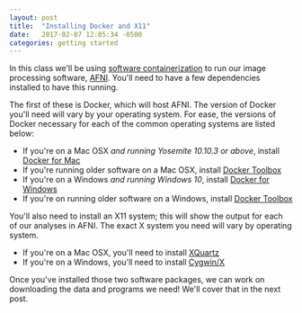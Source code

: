 ```yaml
---
layout: post
title:  "Installing Docker and X11"
date:   2017-02-07 12:05:34 -0500
categories: getting started
---
```


In this class we'll be using [software containerization][digital-ocean] to run our image processing software, [AFNI][afni]. You'll need to have a few dependencies installed to have this running. 

The first of these is Docker, which will host AFNI. The version of Docker you'll need will vary by your operating system. For ease, the versions of Docker necessary for each of the common operating systems are listed below: 

* If you're on a Mac OSX *and running Yosemite 10.10.3 or above*, install [Docker for Mac][mac-docker]
* If you're running older software on a Mac OSX, install [Docker Toolbox][toolbox]
* If you're on a Windows *and running Windows 10*, install [Docker for Windows][win-docker]
* If you're on running older software on a Windows, install [Docker Toolbox][toolbox]

You'll also need to install an X11 system; this will show the output for each of our analyses in AFNI. The exact X system you need will vary by operating system.

* If you're on a Mac OSX, you'll need to install [XQuartz][xq]
* If you're on a Windows, you'll need to install [Cygwin/X][cx] 

Once you've installed those two software packages, we can work on downloading the data and programs we need! We'll cover that in the next post.

[digital-ocean]: https://www.digitalocean.com/community/tutorials/the-docker-ecosystem-an-overview-of-containerization
[afni]: https://afni.nimh.nih.gov/afni/
[mac-docker]: https://www.docker.com/products/docker#/mac
[win-docker]: https://www.docker.com/products/docker#/windows
[toolbox]: https://www.docker.com/products/docker-toolbox
[xq]: https://www.xquartz.org/
[cx]: https://x.cygwin.com/  
